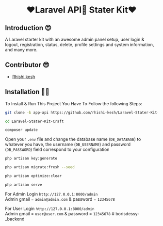 <p align="center">
    <h1 align="center">❤️Laravel API🚀 Stater Kit❤️</h1>
</p>

## Introduction 😍

<p> A Laravel starter kit with an awesome admin panel setup, user login & logout, registration, status, delete, profile settings and system information, and many more. </p>

## Contributor 😎

-   <a href="https://github.com/rhishi-kesh" target="_blank">Rhishi kesh</a>

## Installation 🤷‍♂

To Install & Run This Project You Have To Follow the following Steps:

```sh
git clone -b app-api https://github.com/rhishi-kesh/Laravel-Stater-Kit-Craft.git
```

```sh
cd Laravel-Stater-Kit-Craft
```

```sh
composer update
```

Open your `.env` file and change the database name (`DB_DATABASE`) to whatever you have, the username (`DB_USERNAME`) and password (`DB_PASSWORD`) field correspond to your configuration

```sh
php artisan key:generate
```

```sh
php artisan migrate:fresh --seed
```

```sh
php artisan optimize:clear
```

```sh
php artisan serve
```
For Admin Login `http://127.0.0.1:8000/admin` <br>
Admin gmail = `admin@admin.com` & password = `12345678`

For User Login `http://127.0.0.1:8000/admin` <br>
Admin gmail = `user@user.com` & password = `12345678`
#   b o r i s d e s s y - _ b a c k e n d  
 